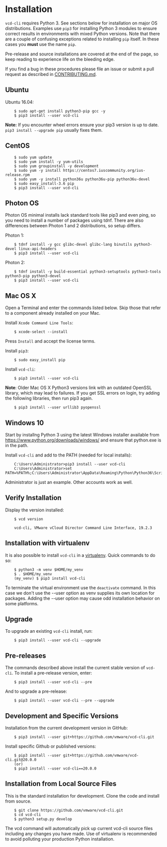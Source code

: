 # Installation 

`vcd-cli` requires Python 3.  See sections below for installation on major
OS distributions. Examples use `pip3` for installing Python 3 modules to
ensure correct results in environments with mixed Python versions. Note
that there are a couple of confusing exceptions related to installing
`pip` itself. In these cases you **must** use the name `pip`.

Pre-release and source installations are covered at the end of the page,
so keep reading to experience life on the bleeding edge.

If you find a bug in these procedures please file an issue or submit
a pull request as described in [CONTRIBUTING.md](../CONTRIBUTING.md).

## Ubuntu

Ubuntu 16.04:
``` shell
    $ sudo apt-get install python3-pip gcc -y
    $ pip3 install --user vcd-cli
```

**Note:** If you encounter wheel errors ensure your pip3 version is up
to date.  ```pip3 install --upgrade pip``` usually fixes them.

## CentOS

```shell
    $ sudo yum update
    $ sudo yum install -y yum-utils
    $ sudo yum groupinstall -y development
    $ sudo yum -y install https://centos7.iuscommunity.org/ius-release.rpm
    $ sudo yum -y install python36u python36u-pip python36u-devel
    $ sudo easy_install-3.6 pip
    $ pip3 install --user vcd-cli
```

## Photon OS 

Photon OS minimal installs lack standard tools like pip3 and even ping,
so you need to install a number of packages using tdnf.  There are also
differences between Photon 1 and 2 distributions, so setup differs.

Photon 1:
``` shell
    $ tdnf install -y gcc glibc-devel glibc-lang binutils python3-devel linux-api-headers
    $ pip3 install --user vcd-cli
```

Photon 2:
``` shell
    $ tdnf install -y build-essential python3-setuptools python3-tools python3-pip python3-devel
    $ pip3 install --user vcd-cli
```

## Mac OS X

Open a Terminal and enter the commands listed below.  Skip those that
refer to a component already installed on your Mac. 

Install `Xcode Command Line Tools`:
``` shell
    $ xcode-select --install
```
Press `Install` and accept the license terms.

Install `pip3`:
``` shell
    $ sudo easy_install pip
```
Install `vcd-cli`:
``` shell
    $ pip3 install --user vcd-cli
```

**Note**: Older Mac OS X Python3 versions link with an outdated OpenSSL
library, which may lead to failures.  If you get SSL errors on login,
try adding the following libraries, then run pip3 again.
``` shell
    $ pip3 install --user urllib3 pyopenssl
```

## Windows 10

Start by installng Python 3 using the latest Windows installer available from 
https://www.python.org/downloads/windows/ and ensure that python.exe is in 
the path.  

Install `vcd-cli` and add to the PATH (needed for local installs):
``` shell
    C:\Users\Administrator>pip3 install --user vcd-cli
    C:\Users\Administrator>set PATH=%PATH%;C:\Users\Administrator\AppData\Roaming\Python\Python36\Scripts
```

Administrator is just an example.  Other accounts work as well. 

## Verify Installation

Display the version installed:
``` shell
    $ vcd version

    vcd-cli, VMware vCloud Director Command Line Interface, 19.2.3
```

## Installation with virtualenv

It is also possible to install `vcd-cli` in a [virtualenv](https://docs.python.org/3/library/venv.html).  Quick commands to do so:
``` shell
    $ python3 -m venv $HOME/my_venv
    $ . $HOME/my_venv
    (my_venv) $ pip3 install vcd-cli
```
To terminate the virtual environment use the `deactivate` command. In
this case we don't use the --user option as venv supplies its own location
for packages.  Adding the --user option may cause odd installation behavior on
some platforms.

## Upgrade

To upgrade an existing `vcd-cli` install, run:

``` shell
    $ pip3 install --user vcd-cli --upgrade
```

## Pre-releases

The commands described above install the current stable version of `vcd-cli`. 
To install a pre-release version, enter:

``` shell
    $ pip3 install --user vcd-cli --pre
```

And to upgrade a pre-release:

``` shell
    $ pip3 install --user vcd-cli --pre --upgrade
```

## Development and Specific Versions

Installation from the current development version in GitHub:

``` shell
    $ pip3 install --user git+https://github.com/vmware/vcd-cli.git
```

Install specific Github or published versions:

``` shell
    $ pip3 install --user git+https://github.com/vmware/vcd-cli.git@20.0.0
    (or)
    $ pip3 install --user vcd-cli==20.0.0
```

## Installation from Local Source Files

This is the standard installation for development.  Clone the code and
install from source.
``` shell
    $ git clone https://github.com/vmware/vcd-cli.git
    $ cd vcd-cli
    $ python3 setup.py develop
```
The vcd command will automatically pick up current vcd-cli source files
including any changes you have made.  Use of virtualenv is recommended to 
avoid polluting your production Python installation. 
